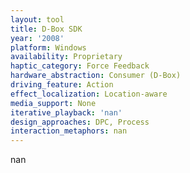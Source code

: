 ```yaml
---
layout: tool
title: D-Box SDK
year: '2008'
platform: Windows
availability: Proprietary
haptic_category: Force Feedback
hardware_abstraction: Consumer (D-Box)
driving_feature: Action
effect_localization: Location-aware
media_support: None
iterative_playback: 'nan'
design_approaches: DPC, Process
interaction_metaphors: nan
---
```

nan